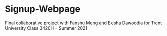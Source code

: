 # Signup-Webpage
Final collaborative project with Fanshu Meng and Eesha Dawoodia for Trent University Class 3420H - Summer 2021
